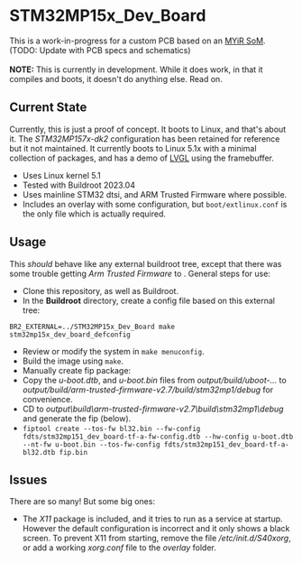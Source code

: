 # STM32MP15x_Dev_Board
This is a work-in-progress for a custom PCB based on an [MYiR SoM](https://www.myirtech.com/list.asp?id=658). (TODO: Update with PCB specs and schematics)<br />
<br />
**NOTE:** This is currently in development. While it does work, in that it compiles and boots, it doesn't do anything else. Read on.

## Current State
Currently, this is just a proof of concept. It boots to Linux, and that's about it. The *STM32MP157x-dk2* configuration has been retained for reference but it not maintained. It currently boots to Linux 5.1x with a minimal collection of packages, and has a demo of [LVGL](https://github.com/lvgl/lv_port_linux_frame_buffer) using the framebuffer.
* Uses Linux kernel 5.1
* Tested with Buildroot 2023.04
* Uses mainline STM32 dtsi, and ARM Trusted Firmware where possible.
* Includes an overlay with some configuration, but ```boot/extlinux.conf``` is the only file which is actually required.

## Usage
This *should* behave like any external buildroot tree, except that there was some trouble getting *Arm Trusted Firmware* to . General steps for use:
* Clone this repository, as well as Buildroot.
* In the **Buildroot** directory, create a config file based on this external tree:
```
BR2_EXTERNAL=../STM32MP15x_Dev_Board make stm32mp15x_dev_board_defconfig
```
* Review or modify the system in ```make menuconfig```.
* Build the image using ```make```.
* Manually create fip package:
 * Copy the *u-boot.dtb*, and *u-boot.bin* files from *output/build/uboot-...* to *output/build/arm-trusted-firmware-v2.7/build/stm32mp1/debug* for convenience.
 * CD to *output\build\arm-trusted-firmware-v2.7\build\stm32mp1\debug* and generate the fip (below).
 * ```fiptool create --tos-fw bl32.bin --fw-config fdts/stm32mp151_dev_board-tf-a-fw-config.dtb --hw-config u-boot.dtb --nt-fw u-boot.bin --tos-fw-config fdts/stm32mp151_dev_board-tf-a-bl32.dtb fip.bin```

## Issues
There are so many! But some big ones:
* The *X11* package is included, and it tries to run as a service at startup. However the default configuration is incorrect and it only shows a black screen. To prevent X11 from starting, remove the file */etc/init.d/S40xorg*, or add a working *xorg.conf* file to the *overlay* folder.